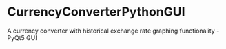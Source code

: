 # CurrencyConverterPythonGUI
A currency converter with historical exchange rate graphing functionality - PyQt5 GUI 
